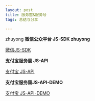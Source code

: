 ```yaml
---
layout: post
title: 服务窗&服务号
tags: 总结与分享

---
```


zhuyong
**微信公众平台 JS-SDK zhuyong**

[微信JS-SDK](http://mp.weixin.qq.com/wiki/7/aaa137b55fb2e0456bf8dd9148dd613f.html)

**支付宝服务窗 JS-API**

[支付宝 JS-API](https://fuwu.alipay.com/platform/doc.htm#c10)

**支付宝服务窗JS-API-DEMO**

[支付宝 JS-API-DEMO](https://fuwu.alipay.com/platform/doc.htm#c1102)
